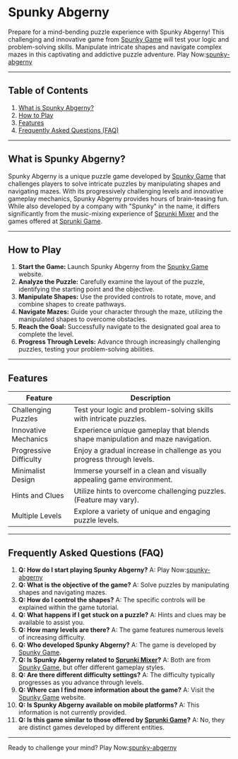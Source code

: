 # Spunky Abgerny

Prepare for a mind-bending puzzle experience with Spunky Abgerny! This challenging and innovative game from [Spunky Game](https://spunky.games) will test your logic and problem-solving skills. Manipulate intricate shapes and navigate complex mazes in this captivating and addictive puzzle adventure. Play Now:[spunky-abgerny](https://spunky.games/spunky-abgerny)

---

## Table of Contents

1. [What is Spunky Abgerny?](#what-is-spunky-abgerny)
2. [How to Play](#how-to-play)
3. [Features](#features)
4. [Frequently Asked Questions (FAQ)](#faq)


---

## What is Spunky Abgerny? <a name="what-is-spunky-abgerny"></a>

Spunky Abgerny is a unique puzzle game developed by [Spunky Game](https://spunky.games) that challenges players to solve intricate puzzles by manipulating shapes and navigating mazes.  With its progressively challenging levels and innovative gameplay mechanics, Spunky Abgerny provides hours of brain-teasing fun. While also developed by a company with "Spunky" in the name, it differs significantly from the music-mixing experience of [Sprunki Mixer](https://spunky.games/sprunki-mixer) and the games offered at [Sprunki Game](https://sprunkigame.games/).


---

## How to Play <a name="how-to-play"></a>

1. **Start the Game:** Launch Spunky Abgerny from the [Spunky Game](https://spunky.games) website.
2. **Analyze the Puzzle:** Carefully examine the layout of the puzzle, identifying the starting point and the objective.
3. **Manipulate Shapes:** Use the provided controls to rotate, move, and combine shapes to create pathways.
4. **Navigate Mazes:** Guide your character through the maze, utilizing the manipulated shapes to overcome obstacles.
5. **Reach the Goal:** Successfully navigate to the designated goal area to complete the level.
6. **Progress Through Levels:** Advance through increasingly challenging puzzles, testing your problem-solving abilities.



---

## Features <a name="features"></a>

| Feature | Description |
|---|---|
| Challenging Puzzles | Test your logic and problem-solving skills with intricate puzzles. |
| Innovative Mechanics | Experience unique gameplay that blends shape manipulation and maze navigation. |
| Progressive Difficulty | Enjoy a gradual increase in challenge as you progress through levels. |
| Minimalist Design | Immerse yourself in a clean and visually appealing game environment. |
| Hints and Clues | Utilize hints to overcome challenging puzzles. (Feature may vary). |
| Multiple Levels | Explore a variety of unique and engaging puzzle levels. |


---

## Frequently Asked Questions (FAQ) <a name="faq"></a>

1. **Q: How do I start playing Spunky Abgerny?** A:  Play Now:[spunky-abgerny](https://spunky.games/spunky-abgerny)
2. **Q: What is the objective of the game?** A: Solve puzzles by manipulating shapes and navigating mazes.
3. **Q: How do I control the shapes?** A:  The specific controls will be explained within the game tutorial.
4. **Q: What happens if I get stuck on a puzzle?** A: Hints and clues may be available to assist you.
5. **Q: How many levels are there?** A: The game features numerous levels of increasing difficulty.
6. **Q: Who developed Spunky Abgerny?** A:  The game is developed by [Spunky Game](https://spunky.games).
7. **Q: Is Spunky Abgerny related to [Sprunki Mixer](https://spunky.games/sprunki-mixer)?** A: Both are from [Spunky Game](https://spunky.games), but offer different gameplay styles.
8. **Q:  Are there different difficulty settings?** A: The difficulty typically progresses as you advance through levels.
9. **Q:  Where can I find more information about the game?** A:  Visit the [Spunky Game](https://spunky.games) website.
10. **Q: Is Spunky Abgerny available on mobile platforms?** A:  This information is not currently provided.
11. **Q:  Is this game similar to those offered by [Sprunki Game](https://sprunkigame.games/)?**  A:  No, they are distinct games developed by different entities.


---

Ready to challenge your mind? Play Now:[spunky-abgerny](https://spunky.games/spunky-abgerny)
